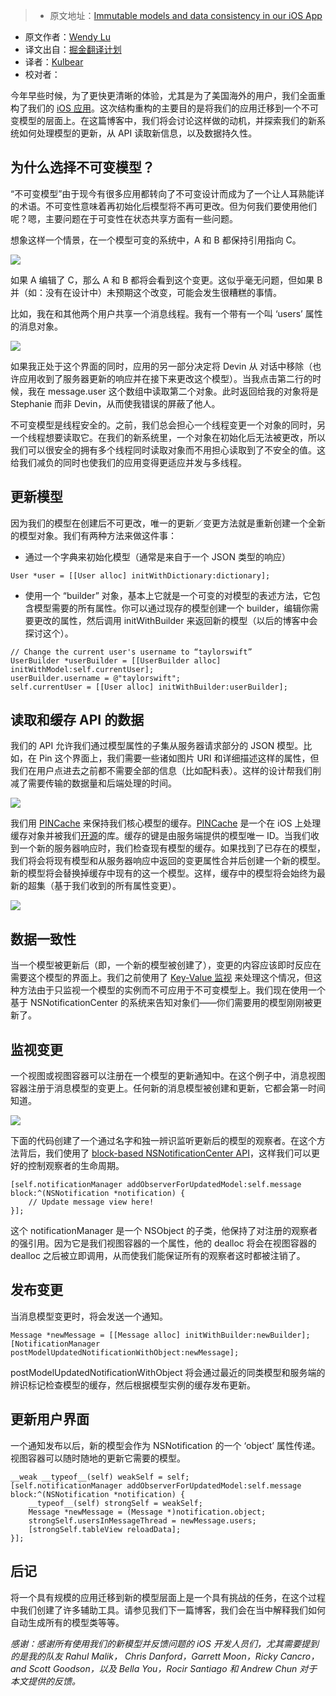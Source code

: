 > * 原文地址：[Immutable models and data consistency in our iOS App](https://engineering.pinterest.com/blog/immutable-models-and-data-consistency-our-ios-app)
* 原文作者：[Wendy Lu](https://twitter.com/wendyluwho)
* 译文出自：[掘金翻译计划](https://github.com/xitu/gold-miner)
* 译者：[Kulbear](https://github.com/kulbear)
* 校对者：

今年早些时候，为了更快更清晰的体验，尤其是为了美国海外的用户，我们全面重构了我们的 [iOS 应用](https://engineering.pinterest.com/blog/re-architecting-pinterests-ios-app)。这次结构重构的主要目的是将我们的应用迁移到一个不可变模型的层面上。在这篇博客中，我们将会讨论这样做的动机，并探索我们的新系统如何处理模型的更新，从 API 读取新信息，以及数据持久性。

## 为什么选择不可变模型？

“不可变模型”由于现今有很多应用都转向了不可变设计而成为了一个让人耳熟能详的术语。不可变性意味着再初始化后模型将不再可更改。但为何我们要使用他们呢？嗯，主要问题在于可变性在状态共享方面有一些问题。

想象这样一个情景，在一个模型可变的系统中，A 和 B 都保持引用指向 C。

![](https://engineering.pinterest.com/sites/engineering/files/Screen%20Shot%202016-08-19%20at%209.37.26%20AM_0.png)

如果 A 编辑了 C，那么 A 和 B 都将会看到这个变更。这似乎毫无问题，但如果 B 并（如：没有在设计中）未预期这个改变，可能会发生很糟糕的事情。

比如，我在和其他两个用户共享一个消息线程。我有一个带有一个叫 ‘users’ 属性的消息对象。

![](https://engineering.pinterest.com/sites/engineering/files/Screen%20Shot%202016-08-19%20at%209.38.32%20AM_0.png)

如果我正处于这个界面的同时，应用的另一部分决定将 Devin 从 对话中移除（也许应用收到了服务器更新的响应并在接下来更改这个模型）。当我点击第二行的时候，我在 message.user 这个数组中读取第二个对象。此时返回给我的对象将是 Stephanie 而非 Devin，从而使我错误的屏蔽了他人。

不可变模型是线程安全的。之前，我们总会担心一个线程变更一个对象的同时，另一个线程想要读取它。在我们的新系统里，一个对象在初始化后无法被更改，所以我们可以很安全的拥有多个线程同时读取对象而不用担心读取到了不安全的值。这给我们减负的同时也使我们的应用变得更适应并发与多线程。

## 更新模型

因为我们的模型在创建后不可更改，唯一的更新／变更方法就是重新创建一个全新的模型对象。我们有两种方法来做这件事：

* 通过一个字典来初始化模型（通常是来自于一个 JSON 类型的响应）

```
User *user = [[User alloc] initWithDictionary:dictionary];
```

* 使用一个 “builder” 对象，基本上它就是一个可变的对模型的表述方法，它包含模型需要的所有属性。你可以通过现存的模型创建一个 builder，编辑你需要更改的属性，然后调用 initWithBuilder 来返回新的模型（以后的博客中会探讨这个）。

```
// Change the current user's username to “taylorswift”
UserBuilder *userBuilder = [[UserBuilder alloc] initWithModel:self.currentUser];
userBuilder.username = @"taylorswift";
self.currentUser = [[User alloc] initWithBuilder:userBuilder];
```

## 读取和缓存 API 的数据

我们的 API 允许我们通过模型属性的子集从服务器请求部分的 JSON 模型。比如，在 Pin 这个界面上，我们需要一些诸如图片 URI 和详细描述这样的属性，但我们在用户点进去之前都不需要全部的信息（比如配料表）。这样的设计帮我们削减了需要传输的数据量和后端处理的时间。

![](https://engineering.pinterest.com/sites/engineering/files/Screen%20Shot%202016-08-19%20at%209.45.23%20AM_0.png)

我们用 [PINCache](https://github.com/pinterest/PINCache) 来保持我们核心模型的缓存。[PINCache](https://github.com/pinterest/PINCache) 是一个在 iOS 上处理缓存对象并被我们[开源](https://engineering.pinterest.com/tags/pincache)的库。缓存的键是由服务端提供的模型唯一 ID。当我们收到一个新的服务器响应时，我们检查现有模型的缓存。如果找到了已存在的模型，我们将会将现有模型和从服务器响应中返回的变更属性合并后创建一个新的模型。新的模型将会替换掉缓存中现有的这一个模型。这样，缓存中的模型将会始终为最新的超集（基于我们收到的所有属性变更）。

![](https://engineering.pinterest.com/sites/engineering/files/Screen%20Shot%202016-08-19%20at%209.47.14%20AM_0.png)

## 数据一致性

当一个模型被更新后（即，一个新的模型被创建了），变更的内容应该即时反应在需要这个模型的界面上。我们之前使用了 [Key-Value 监视](https://developer.apple.com/library/ios/documentation/Cocoa/Conceptual/KeyValueObserving/KeyValueObserving.html) 来处理这个情况，但这种方法由于只监视一个模型的实例而不可应用于不可变模型上。我们现在使用一个基于 NSNotificationCenter 的系统来告知对象们——你们需要用的模型刚刚被更新了。

## 监视变更

一个视图或视图容器可以注册在一个模型的更新通知中。在这个例子中，消息视图容器注册于消息模型的变更上。任何新的消息模型被创建和更新，它都会第一时间知道。

![](https://engineering.pinterest.com/sites/engineering/files/Screen%20Shot%202016-08-19%20at%209.48.46%20AM_0.png)

下面的代码创建了一个通过名字和独一辨识监听更新后的模型的观察者。在这个方法背后，我们使用了 [block-based NSNotificationCenter API](https://developer.apple.com/library/mac/documentation/Cocoa/Reference/Foundation/Classes/NSNotificationCenter_Class/#//apple_ref/occ/instm/NSNotificationCenter/addObserverForName:object:queue:usingBlock:)，这样我们可以更好的控制观察者的生命周期。

```
[self.notificationManager addObserverForUpdatedModel:self.message block:^(NSNotification *notification) {
    // Update message view here!
}];
```

这个 notificationManager 是一个 NSObject 的子类，他保持了对注册的观察者的强引用。因为它是我们视图容器的一个属性，他的 dealloc 将会在视图容器的 dealloc 之后被立即调用，从而使我们能保证所有的观察者这时都被注销了。

## 发布变更

当消息模型变更时，将会发送一个通知。

```
Message *newMessage = [[Message alloc] initWithBuilder:newBuilder];
[NotificationManager postModelUpdatedNotificationWithObject:newMessage];
```

postModelUpdatedNotificationWithObject 将会通过最近的同类模型和服务端的辨识标记检查模型的缓存，然后根据模型实例的缓存发布更新。

## 更新用户界面

一个通知发布以后，新的模型会作为 NSNotification 的一个 ‘object’ 属性传递。视图容器可以随时随地的更新它需要的模型。

```
__weak __typeof__(self) weakSelf = self;
[self.notificationManager addObserverForUpdatedModel:self.message block:^(NSNotification *notification) {
    __typeof__(self) strongSelf = weakSelf;
    Message *newMessage = (Message *)notification.object;
    strongSelf.usersInMessageThread = newMessage.users;
    [strongSelf.tableView reloadData];
}];
```

## 后记

将一个具有规模的应用迁移到新的模型层面上是一个具有挑战的任务，在这个过程中我们创建了许多辅助工具。请参见我们下一篇博客，我们会在当中解释我们如何自动生成所有的模型类等等。

_感谢：感谢所有使用我们的新模型并反馈问题的 iOS 开发人员们，尤其需要提到的是我的队友 Rahul Malik， Chris Danford，Garrett Moon，Ricky Cancro，and Scott Goodson，以及 Bella You，Rocir Santiago 和 Andrew Chun 对于本文提供的反馈。_
